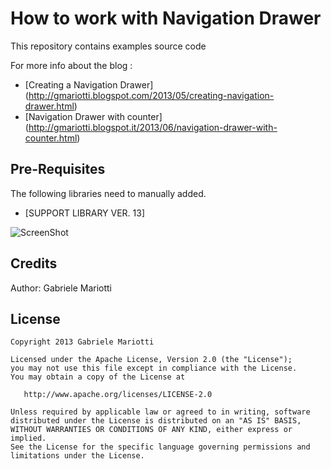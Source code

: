 # How to work with Navigation Drawer 

This repository contains examples source code

For more info about the blog : 
* [Creating a Navigation Drawer] (http://gmariotti.blogspot.com/2013/05/creating-navigation-drawer.html)
* [Navigation Drawer with counter] (http://gmariotti.blogspot.it/2013/06/navigation-drawer-with-counter.html)

## Pre-Requisites

The following libraries need to manually added.

 * [SUPPORT LIBRARY VER. 13]
 
 
![ScreenShot](https://github.com/gabrielemariotti/androiddev/raw/master/NavigationDrawer/Counter.jpg)

Credits
-------

Author: Gabriele Mariotti

License
-------

    Copyright 2013 Gabriele Mariotti

    Licensed under the Apache License, Version 2.0 (the "License");
    you may not use this file except in compliance with the License.
    You may obtain a copy of the License at

       http://www.apache.org/licenses/LICENSE-2.0

    Unless required by applicable law or agreed to in writing, software
    distributed under the License is distributed on an "AS IS" BASIS,
    WITHOUT WARRANTIES OR CONDITIONS OF ANY KIND, either express or implied.
    See the License for the specific language governing permissions and
    limitations under the License.
    
